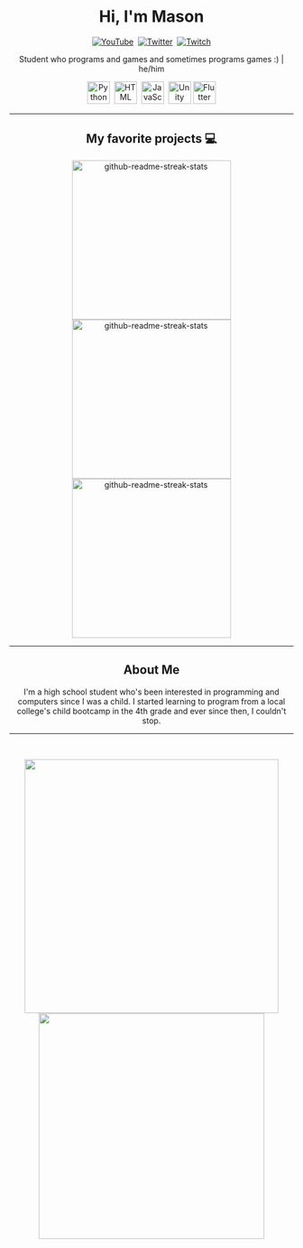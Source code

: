 <p>
    <h1 align=center> Hi, I'm Mason</h1>
</p>
<p align=center>
    <a href="https://www.youtube.com/channel/UCOcfPlsNiMSjtPpYuso48pw"><img src="https://img.shields.io/badge/YouTube-e52d27?style=for-the-badge&logo=youtube&logoColor=white" alt="YouTube"></a>&nbsp
    <a href="https://twitter.com/clavesii"><img src="https://img.shields.io/badge/Twitter-1DA1F2?style=for-the-badge&logo=twitter&logoColor=white" alt="Twitter"></a>&nbsp
    <a href="https://www.twitch.tv/clavesi"><img src="https://img.shields.io/badge/Twitch-651fff?style=for-the-badge&logo=twitch&logoColor=white" alt="Twitch"></a>
</p>

<p align=center>Student who programs and games and sometimes programs games :) | he/him</p>

<p align=center>
    <a><img src="https://cdn.jsdelivr.net/gh/devicons/devicon/icons/python/python-original.svg" alt="Python" width="40" height="40"/></a>&nbsp
    <a><img src="https://cdn.jsdelivr.net/gh/devicons/devicon/icons/html5/html5-original-wordmark.svg" alt="HTML" width="40" height="40"/></a>&nbsp
    <a><img src="https://cdn.jsdelivr.net/gh/devicons/devicon/icons/javascript/javascript-original.svg" alt="JavaScript" width="40" height="40"></a>&nbsp
    <a><img src="https://cdn.jsdelivr.net/gh/devicons/devicon/icons/unity/unity-original.svg" alt="Unity" width="40" height="40"/></a>
    <a><img src="https://cdn.jsdelivr.net/gh/devicons/devicon/icons/flutter/flutter-original.svg" alt="Flutter" width="40" height="40"/></a>
</p>

---

<h2 align="center">My favorite projects 💻</h2>
<p align=center>
    <img width="282" src="https://denvercoder1-github-readme-stats.vercel.app/api/pin/?username=Clavesi&repo=ffmpeg-automated-editor&theme=radical&title_color=F85D7F&icon_color=F8D866&hide_border=true&show_icons=false" alt="github-readme-streak-stats">
    <img width="282" src="https://denvercoder1-github-readme-stats.vercel.app/api/pin/?username=Clavesi&repo=ytplaylist-music-copyright&theme=radical&title_color=F85D7F&icon_color=F8D866&hide_border=true&show_icons=false" alt="github-readme-streak-stats">
    <img width="282" src="https://denvercoder1-github-readme-stats.vercel.app/api/pin/?username=Clavesi&repo=coronavirus-map&theme=radical&title_color=F85D7F&icon_color=F8D866&hide_border=true&show_icons=false" alt="github-readme-streak-stats">
</p>

---

<h2 align=center>About Me</h2>
<p align=center>I'm a high school student who's been interested in programming and computers since I was a child. I started learning to program from a local college's child bootcamp in the 4th grade and ever since then, I couldn't stop.</p>

---

<br />
<p align="center">
    <img src="https://github-readme-stats.vercel.app/api?username=Clavesi&theme=radical&show_icons=true" width="450"/>
    <img src="https://github-readme-stats.vercel.app/api/top-langs/?username=Clavesi&layout=compact&theme=radical" width="400" />
</p>